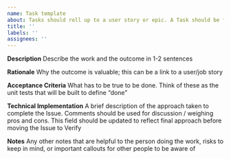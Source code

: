 ```yaml
---
name: Task template
about: Tasks should roll up to a user story or epic. A Task should be fully estimated and prioritized per the Estimation & Prioritization framework. A user story might require a team and a week or two of work, but a Task should be de-risked and/or decomposed to 5 Story Points or less (per Rialtic development standards)
title: ''
labels: ''
assignees: ''
---
```


**Description**
Describe the work and the outcome in 1-2 sentences

**Rationale**
Why the outcome is valuable; this can be a link to a user/job story

**Acceptance Criteria**
What has to be true to be done. Think of these as the unit tests that will be built to define “done”

**Technical Implementation**
A brief description of the approach taken to complete the Issue. Comments should be used for discussion / weighing pros and cons. This field should be updated to reflect final approach before moving the Issue to Verify

**Notes**
Any other notes that are helpful to the person doing the work, risks to keep in mind, or important callouts for other people to be aware of
